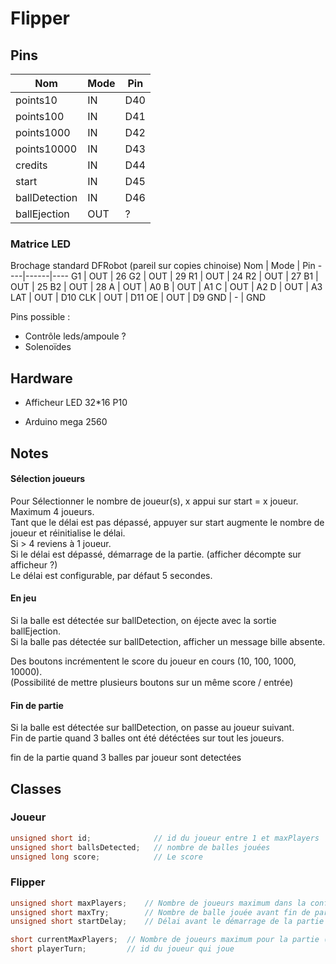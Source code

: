 # Flipper

## Pins

Nom           | Mode | Pin
--------------|------|----
points10      | IN   | D40
points100     | IN   | D41
points1000    | IN   | D42
points10000   | IN   | D43
credits       | IN   | D44
start         | IN   | D45
ballDetection | IN   | D46
ballEjection  | OUT  | ?

### Matrice LED
Brochage standard DFRobot (pareil sur copies chinoise)
Nom | Mode | Pin
----|------|----
G1  | OUT  | 26
G2  | OUT  | 29
R1  | OUT  | 24
R2  | OUT  | 27
B1  | OUT  | 25
B2  | OUT  | 28
A   | OUT  | A0
B   | OUT  | A1
C   | OUT  | A2
D   | OUT  | A3
LAT | OUT  | D10
CLK | OUT  | D11
OE  | OUT  | D9
GND | -    | GND

Pins possible :
- Contrôle leds/ampoule ?
- Solenoïdes
<!-- BallIndex     | OUT  | A1 -->

## Hardware

- Afficheur LED 32*16 P10
<!-- [https://circuitdigest.com/microcontroller-projects/digital-notice-board-using-p10-led-matrix-display-and-arduino] -->
<!-- matrice pins standard : [https://www.hackster.io/Maddy/using-the-dfrobot-rgb-led-matrix-921141] -->
- Arduino mega 2560

## Notes

#### Sélection joueurs
Pour Sélectionner le nombre de joueur(s), x appui sur start = x joueur. Maximum 4 joueurs.\
Tant que le délai est pas dépassé, appuyer sur start augmente le nombre de joueur et réinitialise le délai.\
Si > 4 reviens à 1 joueur.\
Si le délai est dépassé, démarrage de la partie. (afficher décompte sur afficheur ?)\
Le délai est configurable, par défaut 5 secondes.

#### En jeu
Si la balle est détectée sur ballDetection, on éjecte avec la sortie ballEjection.\
Si la balle pas détectée sur ballDetection, afficher un message bille absente.

Des boutons incrémentent le score du joueur en cours (10, 100, 1000, 10000).\
(Possibilité de mettre plusieurs boutons sur un même score / entrée)

#### Fin de partie
Si la balle est détectée sur ballDetection, on passe au joueur suivant.\
Fin de partie quand 3 balles ont été détéctées sur tout les joueurs.

fin de la partie quand 3 balles par joueur sont detectées

## Classes

### Joueur
```c++
unsigned short id;              // id du joueur entre 1 et maxPlayers
unsigned short ballsDetected;   // nombre de balles jouées
unsigned long score;            // Le score
```

### Flipper
```c++
unsigned short maxPlayers;    // Nombre de joueurs maximum dans la config
unsigned short maxTry;        // Nombre de balle jouée avant fin de partie
unsigned short startDelay;    // Délai avant le démarrage de la partie (reset à chaque appui sur start)

short currentMaxPlayers;  // Nombre de joueurs maximum pour la partie (incrémente à chaque appui start)
short playerTurn;         // id du joueur qui joue
```